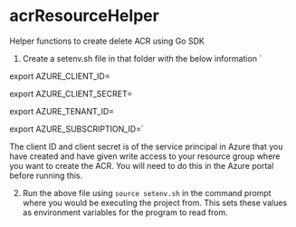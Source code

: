 # acrResourceHelper
Helper functions to create delete ACR using Go SDK


1. Create a setenv.sh file in that folder with the below information
`

export AZURE_CLIENT_ID=<Client ID of your service principal>

export AZURE_CLIENT_SECRET=<Client Secret of your service principal>

export AZURE_TENANT_ID=<Azure tenant ID where you want to deploy the ACR>

export AZURE_SUBSCRIPTION_ID=<Azure Subscription ID where you want to deploy the ACR>`

The client ID and client secret is of the service principal in Azure that you have created and have given write access to your resource group where you want to create the ACR. You will need to do this in the Azure portal before running this.

2. Run the above file using `source setenv.sh` in the command prompt where you would be executing the project from. This sets these values as environment variables for the program to read from.
